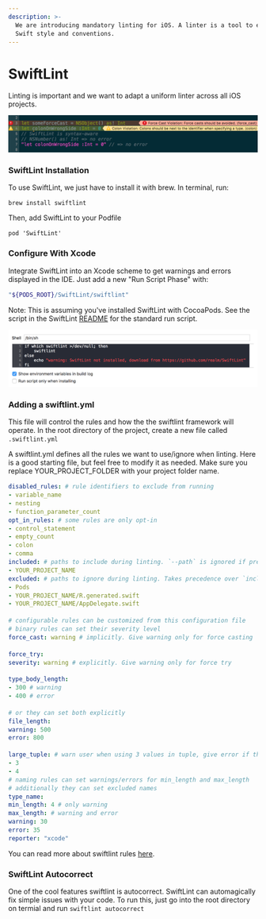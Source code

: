 ```yaml
---
description: >-
  We are introducing mandatory linting for iOS. A linter is a tool to enforce
  Swift style and conventions.
---
```


# SwiftLint

Linting is important and we want to adapt a uniform linter across all iOS projects.

![Example of SwiftLint](../.gitbook/assets/image%20%282%29.png)

### SwiftLint Installation

To use SwiftLint, we just have to install it with brew. In terminal, run:

```text
brew install swiftlint
```

Then, add SwiftLint to your Podfile
```text
pod 'SwiftLint'
```

### Configure With Xcode

Integrate SwiftLint into an Xcode scheme to get warnings and errors displayed in the IDE. Just add a new "Run Script Phase" with:

```bash
"${PODS_ROOT}/SwiftLint/swiftlint"
```

Note: This is assuming you've installed SwiftLint with CocoaPods. See the script in the SwiftLint [README](https://github.com/realm/SwiftLint#xcode) for the standard run script.

![](../.gitbook/assets/image.png)

### Adding a swiftlint.yml

This file will control the rules and how the the swiftlint framework will operate. In the root directory of the project, create a new file called `.swiftlint.yml`

A swiftlint.yml defines all the rules we want to use/ignore when linting. Here is a good starting file, but feel free to modify it as needed. Make sure you replace YOUR\_PROJECT\_FOLDER with your project folder name.

```yaml
disabled_rules: # rule identifiers to exclude from running
- variable_name
- nesting
- function_parameter_count
opt_in_rules: # some rules are only opt-in
- control_statement
- empty_count
- colon
- comma
included: # paths to include during linting. `--path` is ignored if present.
- YOUR_PROJECT_NAME
excluded: # paths to ignore during linting. Takes precedence over `included`.
- Pods
- YOUR_PROJECT_NAME/R.generated.swift
- YOUR_PROJECT_NAME/AppDelegate.swift

# configurable rules can be customized from this configuration file
# binary rules can set their severity level
force_cast: warning # implicitly. Give warning only for force casting

force_try:
severity: warning # explicitly. Give warning only for force try

type_body_length:
- 300 # warning
- 400 # error

# or they can set both explicitly
file_length:
warning: 500
error: 800

large_tuple: # warn user when using 3 values in tuple, give error if there are 4
- 3
- 4
# naming rules can set warnings/errors for min_length and max_length
# additionally they can set excluded names
type_name:
min_length: 4 # only warning
max_length: # warning and error
warning: 30
error: 35
reporter: "xcode"

```

You can read more about swiftlint rules [here](https://github.com/realm/SwiftLint/blob/master/Rules.md).

### SwiftLint Autocorrect

One of the cool features swiftlint is autocorrect. SwiftLint can automagically fix simple issues with your code. To run this, just go into the root directory on termial and run `swiftlint autocorrect`






